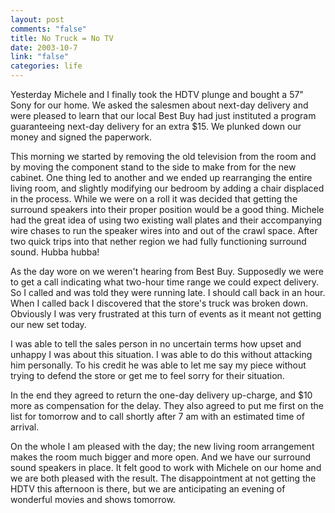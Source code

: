 ```yaml
--- 
layout: post
comments: "false"
title: No Truck = No TV
date: 2003-10-7
link: "false"
categories: life
---
```

Yesterday Michele and I finally took the HDTV plunge and bought a 57" Sony for our home. We asked the salesmen about next-day delivery and were pleased to learn that our local Best Buy had just instituted a program guaranteeing next-day delivery for an extra $15. We plunked down our money and signed the paperwork.

This morning we started by removing the old television from the room and by moving the component stand to the side to make from for the new cabinet. One thing led to another and we ended up rearranging the entire living room, and slightly modifying our bedroom by adding a chair displaced in the process. While we were on a roll it was decided that getting the surround speakers into their proper position would be a good thing. Michele had the great idea of using two existing wall plates and their accompanying wire chases to run the speaker wires into and out of the crawl space. After two quick trips into that nether region we had fully functioning surround sound. Hubba hubba!

As the day wore on we weren't hearing from Best Buy. Supposedly we were to get a call indicating what two-hour time range we could expect delivery. So I called and was told they were running late. I should call back in an hour. When I called back I discovered that the store's truck was broken down. Obviously I was very frustrated at this turn of events as it meant not getting our new set today.

I was able to tell the sales person in no uncertain terms how upset and unhappy I was about this situation. I was able to do this without attacking him personally. To his credit he was able to let me say my piece without trying to defend the store or get me to feel sorry for their situation.

In the end they agreed to return the one-day delivery up-charge, and $10 more  as compensation for the delay. They also agreed to put me first on the list for tomorrow and to call shortly after 7 am with an estimated time of arrival.

On the whole I am pleased with the day; the new living room arrangement makes the room much bigger and more open. And we have our surround sound speakers in place. It felt good to work with Michele on our home and we are both pleased with the result. The disappointment at not getting the HDTV this afternoon is there, but we are anticipating an evening of wonderful movies and shows tomorrow.
